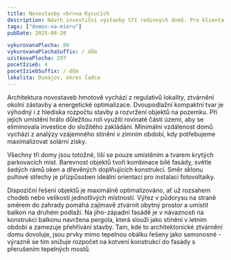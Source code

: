 ```yaml
---
title: Novostavby <br>na Kysucích
description: Návrh investiční výstavby tří rodinných domů. Pro klienta jsme vytvořili rozpočtově optimalizovanou architekturu, která zároveň splňuje požadavky na energetickou efektivitu a originalitu. Zadefinovali jsme typ zástavby, umístění a počet domů, vyřešili s klientem komplikovanou situaci z hlediska dopravního napojení či blízkosti železnice a následně jsme vypracovali projektovou dokumentaci pro úřady.
tags: ["domov-na-mieru"]
pubDate: 2025-08-20

vykurovanaPlocha: 99
vykurovanaPlochaSuffix: / dům
uzitkovaPlocha: 297
pocetIzieb: 4
pocetIziebSuffix: / dům
lokalita: Dunajov, okres Čadca
---
```


Architektura novostaveb hmotově vychází z regulativů lokality, ztvárnění okolní zástavby a energetické optimalizace. Dvoupodlažní kompaktní tvar je výhodný i z hlediska rozpočtu stavby a rozvržení objektů na pozemku. Při jejich umístění hrálo důležitou roli využití rovinaté části území, aby se eliminovala investice do složitého zakládání. Minimální vzdálenost domů vychází z analýzy vzájemného stínění v zimním období, kdy potřebujeme maximalizovat solární zisky.

Všechny tři domy jsou totožné, liší se pouze umístěním a tvarem krytých parkovacích míst. Barevnost objektů tvoří kombinace bílé fasády, světle šedých rámů oken a dřevěných doplňujících konstrukcí. Směr sklonu pultové střechy je přizpůsoben ideální orientaci pro instalaci fotovoltaiky.

Dispoziční řešení objektů je maximálně optimalizováno, ať už rozsahem chodeb nebo velikostí jednotlivých místností. Výřez v půdorysu na straně směrem do zahrady pomáhá zajímavě ztvárnit obytný prostor a umístit balkon na druhém podlaží. Na jiho-západní fasádě je v návaznosti na konstrukci balkonu navržena pergola, která slouží jako stínění v letním období a zamezuje přehřívání stavby. Tam, kde to architektonické ztvárnění domu dovoluje, jsou prvky mimo tepelnou obálku řešeny jako samonosné - výrazně se tím snižuje rozpočet na kotvení konstrukcí do fasády s přerušením tepelných mostů.
